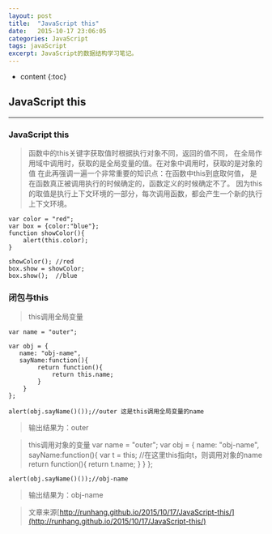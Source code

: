 ```yaml
---
layout: post
title:  "JavaScript this"
date:   2015-10-17 23:06:05
categories: JavaScript
tags: javaScript
excerpt: JavaScript的数据结构学习笔记。
---
```


* content
{:toc}

## JavaScript this 
---

### JavaScript this

>函数中的this关键字获取值时根据执行对象不同，返回的值不同，
在全局作用域中调用时，获取的是全局变量的值。在对象中调用时，获取的是对象的值
在此再强调一遍一个非常重要的知识点：在函数中this到底取何值，
是在函数真正被调用执行的时候确定的，函数定义的时候确定不了。
因为this的取值是执行上下文环境的一部分，每次调用函数，都会产生一个新的执行上下文环境。

	var color = "red";
	var box = {color:"blue"};
	function showColor(){
		alert(this.color);
	}
	
	showColor(); //red
	box.show = showColor;
	box.show();  //blue

### 闭包与this

>this调用全局变量
	
	var name = "outer";
	
	var obj = {
	   name: "obj-name",
	   sayName:function(){
	        return function(){
		        return this.name;
		    }
		}
	};
	
	alert(obj.sayName()());//outer 这是this调用全局变量的name
	
>输出结果为：outer

>this调用对象的变量
	var name = "outer";
	var obj = {
	   name: "obj-name",
	   sayName:function(){
	        var t = this;  //在这里this指向t，则调用对象的name
	        return function(){
		        return t.name;
		    }
		}
	};
	
	alert(obj.sayName()());//obj-name
	
>输出结果为：obj-name

>文章来源[http://runhang.github.io/2015/10/17/JavaScript-this/](http://runhang.github.io/2015/10/17/JavaScript-this/)